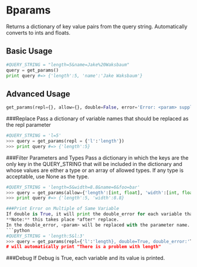 Bparams
======
Returns a dictionary of key value pairs from the query string. Automatically converts to ints and floats.

Basic Usage
-----------

```python
#QUERY_STRING = "length=5&name=Jake%20Waksbaum"
query = get_params()
print query #=> {'length':5, 'name':'Jake Waksbaum'}
```

Advanced Usage
-------------

```python
get_params(repl={}, allow={}, double=False, error='Error: <param> supplied more than once, using the leftmost value.', debug=False)
```

###Replace
Pass a dictionary of variable names that should be replaced as the repl parameter
```python
#QUERY_STRING = 'l=5'
>>> query = get_params(repl = {'l':'length'})
>>> print query #=> {'length':5}
```

###Filter Parameters and Types
Pass a dictionary in which the keys are the only key in the QUERY_STRING that will be included in the dictionary and whose values are either a type or an array of allowed types. If any type is acceptable, use None as the type.
```python
#QUERY_STRING = 'length=5&width=8.8&name=6&foo=bar'
>>> query = get_params(allow={'length':[int, float], 'width':[int, float], 'name':str]
>>> print query #=> {'length':5, 'width':8.8}

###Print Error on Multiple of Same Variable
If double is True, it will print the double_error for each variable that there is more than one of in the query string.
**Note:** this takes place *after* replace.
In the double_error, <param> will be replaced with the parameter name.
```python
#QUERY_STRING = 'length:5&l:3'
>>> query = get_params(repl={'l':'length}, double=True, double_error:'There is a problem with <param>') 
# will automatically print "There is a problem with length"
```

###Debug
If Debug is True, each variable and its value is printed.